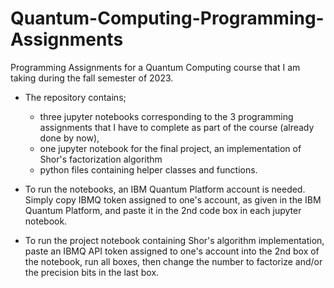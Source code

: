 # Quantum-Computing-Programming-Assignments
Programming Assignments for a Quantum Computing course that I am taking during the fall semester of 2023.

- The repository contains;
    -  three jupyter notebooks corresponding to the 3 programming assignments that I have to complete as part of the course (already done by now),
    -  one jupyter notebook for the final project, an implementation of Shor's factorization algorithm
    -  python files containing helper classes and functions.

- To run the notebooks, an IBM Quantum Platform account is needed. Simply copy IBMQ token assigned to one's account, as given in the IBM Quantum Platform, and paste it in the 2nd code box in each jupyter notebook.

- To run the project notebook containing Shor's algorithm implementation, paste an IBMQ API token assigned to one's account into the 2nd box of the notebook, run all boxes, then change the number to factorize and/or the precision bits in the last box.
